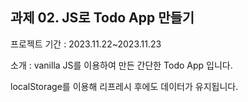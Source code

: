 과제 02. JS로 Todo App 만들기
---

프로젝트 기간 : 2023.11.22~2023.11.23

소개 : vanilla JS를 이용하여 만든 간단한 Todo App 입니다.

localStorage를 이용해 리프레시 후에도 데이터가 유지됩니다.
